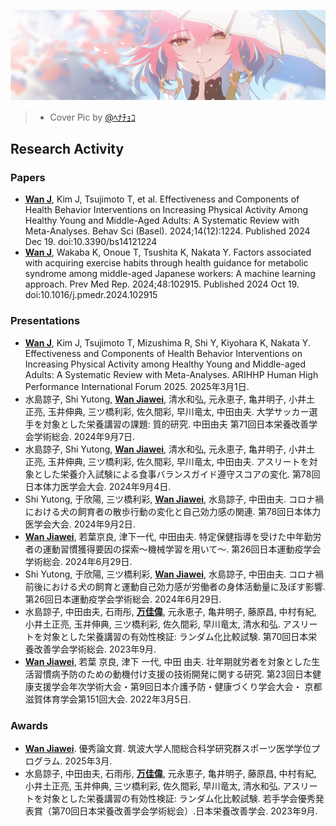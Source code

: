 ![activity_cover](./activity_cover.jpg)

> - Cover Pic by [@ﾍﾅﾁｮｺ](https://www.pixiv.net/artworks/120879904)

## Research Activity

### Papers

- <ins><b>Wan J</b></ins>, Kim J, Tsujimoto T, et al. Effectiveness and Components of Health Behavior Interventions on Increasing Physical Activity Among Healthy Young and Middle-Aged Adults: A Systematic Review with Meta-Analyses. Behav Sci (Basel). 2024;14(12):1224. Published 2024 Dec 19. doi:10.3390/bs14121224
- <ins><b>Wan J</b></ins>, Wakaba K, Onoue T, Tsushita K, Nakata Y. Factors associated with acquiring exercise habits through health guidance for metabolic syndrome among middle-aged Japanese workers: A machine learning approach. Prev Med Rep. 2024;48:102915. Published 2024 Oct 19. doi:10.1016/j.pmedr.2024.102915

### Presentations

- <ins><b>Wan J</b></ins>, Kim J, Tsujimoto T, Mizushima R, Shi Y, Kiyohara K, Nakata Y. Effectiveness and Components of Health Behavior Interventions on Increasing Physical Activity among Healthy Young and Middle-aged Adults: A Systematic Review with Meta-Analyses. ARIHHP Human High Performance International Forum 2025. 2025年3月1日.
- 水島諒子, Shi Yutong, <ins><b>Wan Jiawei</b></ins>, 清水和弘, 元永恵子, 亀井明子, 小井土 正亮, 玉井伸典, 三ツ橋利彩, 佐久間彩, 早川竜太, 中田由夫. 大学サッカー選手を対象とした栄養講習の課題: 質的研究. 中田由夫 第71回日本栄養改善学会学術総会. 2024年9月7日.
- 水島諒子, Shi Yutong, <ins><b>Wan Jiawei</b></ins>, 清水和弘, 元永恵子, 亀井明子, 小井土 正亮, 玉井伸典, 三ツ橋利彩, 佐久間彩, 早川竜太, 中田由夫. アスリートを対象とした栄養介入試験による食事バランスガイド遵守スコアの変化. 第78回日本体力医学会大会. 2024年9月4日.
- Shi Yutong, 于欣陽, 三ツ橋利彩, <ins><b>Wan Jiawei</b></ins>, 水島諒子, 中田由夫. コロナ禍における犬の飼育者の散歩行動の変化と自己効力感の関連. 第78回日本体力医学会大会. 2024年9月2日.
- <ins><b>Wan Jiawei</b></ins>, 若葉京良, 津下一代, 中田由夫. 特定保健指導を受けた中年勤労者の運動習慣獲得要因の探索～機械学習を用いて～. 第26回日本運動疫学会学術総会. 2024年6月29日.
- Shi Yutong, 于欣陽, 三ツ橋利彩, <ins><b>Wan Jiawei</b></ins>, 水島諒子, 中田由夫. コロナ禍前後における犬の飼育と運動自己効力感が労働者の身体活動量に及ぼす影響. 第26回日本運動疫学会学術総会. 2024年6月29日.
- 水島諒子, 中田由夫, 石雨彤, <ins><b>万佳偉</b></ins>, 元永恵子, 亀井明子, 藤原昌, 中村有紀, 小井土正亮, 玉井伸典, 三ツ橋利彩, 佐久間彩, 早川竜太, 清水和弘. アスリートを対象とした栄養講習の有効性検証: ランダム化比較試験. 第70回日本栄養改善学会学術総会. 2023年9月.
- <ins><b>Wan Jiawei</b></ins>, 若葉 京良, 津下 一代, 中田 由夫. 壮年期就労者を対象とした生活習慣病予防のための動機付け支援の技術開発に関する研究. 第23回日本健康支援学会年次学術大会・第9回日本介護予防・健康づくり学会大会・ 京都滋賀体育学会第151回大会. 2022年3月5日.

### Awards

- <ins><b>Wan Jiawei</b></ins>. 優秀論文賞. 筑波大学人間総合科学研究群スポーツ医学学位プログラム. 2025年3月.
- 水島諒子, 中田由夫, 石雨彤, <ins><b>万佳偉</b></ins>, 元永恵子, 亀井明子, 藤原昌, 中村有紀, 小井土正亮, 玉井伸典, 三ツ橋利彩, 佐久間彩, 早川竜太, 清水和弘. アスリートを対象とした栄養講習の有効性検証: ランダム化比較試験. 若手学会優秀発表賞（第70回日本栄養改善学会学術総会）.日本栄養改善学会. 2023年9月.
